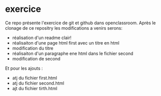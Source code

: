 # exercice
Ce repo présente l'exercice de git et github dans openclassroom.
Après le clonage de ce repositry les modifications a venirs serons:
- réalisation d'un readme clair!
- réalisaiton d'une page html first avec un titre en html
- modification du titre
- réalisaiton d'un paragraphe ene html dans le fichier second
- modification de second

Et pour les ajouts :
- atj du fichier first.html
- atj du fichier second.html
- ajt du fichier tirth.html
